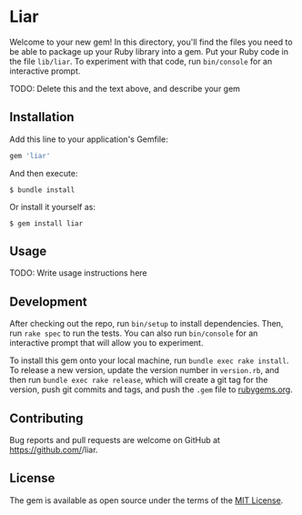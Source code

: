 # Liar

Welcome to your new gem! In this directory, you'll find the files you need to be able to package up your Ruby library into a gem. Put your Ruby code in the file `lib/liar`. To experiment with that code, run `bin/console` for an interactive prompt.

TODO: Delete this and the text above, and describe your gem

## Installation

Add this line to your application's Gemfile:

```ruby
gem 'liar'
```

And then execute:

    $ bundle install

Or install it yourself as:

    $ gem install liar

## Usage

TODO: Write usage instructions here

## Development

After checking out the repo, run `bin/setup` to install dependencies. Then, run `rake spec` to run the tests. You can also run `bin/console` for an interactive prompt that will allow you to experiment.

To install this gem onto your local machine, run `bundle exec rake install`. To release a new version, update the version number in `version.rb`, and then run `bundle exec rake release`, which will create a git tag for the version, push git commits and tags, and push the `.gem` file to [rubygems.org](https://rubygems.org).

## Contributing

Bug reports and pull requests are welcome on GitHub at https://github.com/<github username>/liar.


## License

The gem is available as open source under the terms of the [MIT License](https://opensource.org/licenses/MIT).
